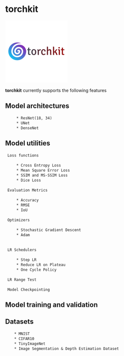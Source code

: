 # torchkit

![](https://github.com/Gilf641/torchkit/blob/master/Assets/torchkit.png)


**torchkit** currently supports the following features

   ## Model architectures

         * ResNet(18, 34)
         * UNet
         * DenseNet

   ## Model utilities

     Loss functions

         * Cross Entropy Loss
         * Mean Square Error Loss
         * SSIM and MS-SSIM Loss
         * Dice Loss

     Evaluation Metrics

         * Accuracy
         * RMSE
         * IoU

     Optimizers

         * Stochastic Gradient Descent
         * Adam


     LR Schedulers

         * Step LR
         * Reduce LR on Plateau
         * One Cycle Policy

     LR Range Test

     Model Checkpointing


   ## Model training and validation


   ## Datasets

        * MNIST
        * CIFAR10
        * TinyImageNet
        * Image Segmentation & Depth Estimation Dataset


